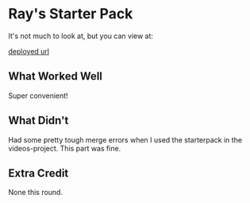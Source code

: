 # Ray's Starter Pack

It's not much to look at, but you can view at: 

[deployed url](https://ecstatic-bhabha-327d98.netlify.app)

## What Worked Well
Super convenient!

## What Didn't
Had some pretty tough merge errors when I used the starterpack in the videos-project. This part was fine. 

## Extra Credit
None this round.
